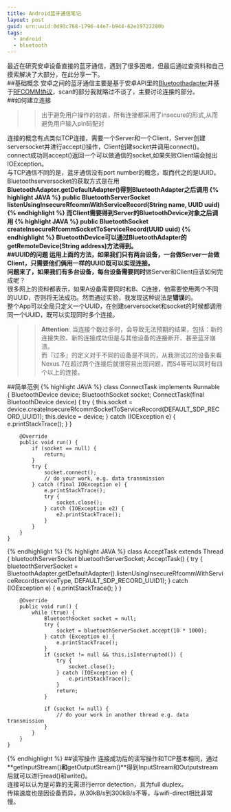 ```yaml
---
title: Android蓝牙通信笔记
layout: post
guid: urn:uuid:0d93c768-1796-44e7-b944-62e19722280b
tags:
  - android
  - bluetooth
---
```


最近在研究安卓设备直接的蓝牙通信，遇到了很多困难，但最后通过查资料和自己摸索解决了大部分，在此分享一下。  
##基础概念
安卓之间的蓝牙通信主要是基于安卓API里的[Bluetoothadapter](http://developer.android.com/reference/android/bluetooth/BluetoothAdapter.html)并基于[RFCOMM协议](https://developer.bluetooth.org/TechnologyOverview/Pages/RFCOMM.aspx)，scan的部分我就略过不谈了，主要讨论连接的部分。  
##如何建立连接
>>出于避免用户操作的初衷，所有连接都采用了insecure的形式,从而避免用户输入pin码配对  

连接的概念有点类似TCP连接，需要一个Server和一个Client，Server创建serversocket并进行accept()操作，Client创建socket并调用connect()。connect成功则accept()返回一个可以做通信的socket,如果失败Client端会抛出IOException。  
与TCP通信不同的是，蓝牙通信没有port number的概念，取而代之的是UUID。  
Bluetoothserversocket的获取方式是在用**BluetoothAdapter.getDefaultAdapter()**得到BluetoothAdapter之后调用
{% highlight JAVA %}
public BluetoothServerSocket listenUsingInsecureRfcommWithServiceRecord(String name, UUID uuid)
{% endhighlight %}
而Client需要得到Server的BluetoothDevice对象之后调用
{% highlight JAVA %}
public BluetoothSocket createInsecureRfcommSocketToServiceRecord(UUID uuid) 
{% endhighlight %}
BluetoothDevice可以通过BluetoothAdapter的**getRemoteDevice(String address)**方法得到。  
##UUID的问题
运用上面的方法，如果我们只有两台设备，一台做Server一台做Client，只需要他们俩用一样的UUID既可以实现连接。  
**问题来了**，如果我们有多台设备，每台设备需要**同时**做Server和Client应该如何完成呢？  
很多网上的资料都表示，如果A设备需要同时和B、C连接，他需要使用两个不同的UUID，否则将无法成功。然而通过实验，我发现这种说法是**错误**的。  
整个App可以全局只定义一个UUID，在创建serversocket和socket的时候都调用同一个UUID，既可以实现同时多个连接。  
>>**Attention**: 当连接个数过多时，会导致无法预期的结果，包括：新的连接失败、新的连接成功但是与其他设备的连接断开、甚至蓝牙崩溃。  
而『过多』的定义对于不同的设备是不同的，从我测试过的设备来看Nexus 7在超过两个连接后就很容易出现问题，而S4等可以同时有四个以上的连接。  

##简单范例
{% highlight JAVA %}
class ConnectTask implements Runnable {
        BluetoothDevice device;
        BluetoothSocket socket;
        ConnectTask(final BluetoothDevice device) {
            try {
                this.socket = device.createInsecureRfcommSocketToServiceRecord(DEFAULT_SDP_RECORD_UUID1);
                this.device = device;
            } catch (IOException e) {
                e.printStackTrace();
            }
        }

        @Override
        public void run() {
            if (socket == null) {
                return;
            }
            try {
                socket.connect();
                // do your work, e.g. data transmission
            } catch (final IOException e) {
                e.printStackTrace();
                try {
                    socket.close();
                } catch (IOException e2) {
                    e2.printStackTrace();
                }
            }
        }
    }
{% endhighlight %}
{% highlight JAVA %}
class AcceptTask extends Thread {
        bluetoothServerSocket bluetoothServerSocket;
        AcceptTask() {
                try {
                    bluetoothServerSocket = BluetoothAdapter.getDefaultAdapter().listenUsingInsecureRfcommWithServiceRecord(serviceType, DEFAULT_SDP_RECORD_UUID1);
                } catch (IOException e) {
                    e.printStackTrace();
                }
        }

        @Override
        public void run() {
            while (true) {
                BluetoothSocket socket = null;
                try {
                    socket = bluetoothServerSocket.accept(10 * 1000);
                } catch (Exception e) {
                    e.printStackTrace();
                }
                if (socket != null && this.isInterrupted()) {
                    try {
                        socket.close();
                    } catch (IOException e) {
                        e.printStackTrace();
                    }
                    return;
                }

                if (socket != null) {
                    // do your work in another thread e.g. data transmission
                }
            }
        }
    }
{% endhighlight %}
##读写操作
连接成功后的读写操作和TCP基本相同，通过**getInputStream()**和**getOutputStream()**得到InputStream和Outputstream后就可以进行read()和write()。  
连接可以认为是可靠的无需进行error detection，且为full duplex。  
传输速度也是因设备而异，从30kB/s到300kB/s不等，与wifi-direct相比非常慢。